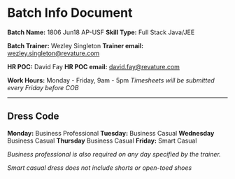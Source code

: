 # Batch Info Document


**Batch Name:** 1806 Jun18 AP-USF
**Skill Type:** Full Stack Java/JEE

**Batch Trainer:** Wezley Singleton
**Trainer email:** wezley.singleton@revature.com

**HR POC:** David Fay
**HR POC email:** david.fay@revature.com

**Work Hours:** Monday - Friday, 9am - 5pm
_Timesheets will be submitted every Friday before COB_

___

## Dress Code


**Monday:** Business Professional
**Tuesday:** Business Casual
**Wednesday** Business Casual
**Thursday** Business Casual
**Friday:** Smart Casual

_Business professional is also required on any day specified by the trainer._

_Smart casual dress does *not* include shorts or open-toed shoes_

